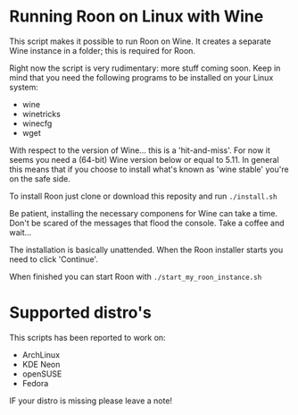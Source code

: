 # Running Roon on Linux with Wine

This script makes it possible to run Roon on Wine.
It creates a separate Wine instance in a folder; this is required for Roon.

Right now the script is very rudimentary: more stuff coming soon. Keep in mind that you need the following programs to be installed on your Linux system:

* wine
* winetricks
* winecfg
* wget

With respect to the version of Wine... this is a 'hit-and-miss'. For now it seems you need a (64-bit) Wine version below or equal to 5.11. 
In general this means that if you choose to install what's known as 'wine stable' you're on the safe side.

To install Roon just clone or download this reposity and run <code>./install.sh</code>

Be patient, installing the necessary componens for Wine can take a time. Don't be scared of the messages that flood the console. Take a coffee and wait...

The installation is basically unattended. When the Roon installer starts you need to click 'Continue'.

When finished you can start Roon with <code>./start_my_roon_instance.sh</code>

# Supported distro's
This scripts has been reported to work on:

* ArchLinux
* KDE Neon
* openSUSE
* Fedora

IF your distro is missing please leave a note!
